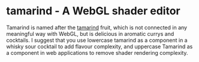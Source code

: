 # tamarind - A WebGL shader editor

Tamarind is named after the [tamarind](http://en.wikipedia.org/wiki/Tamarind) fruit, which is not connected in any meaningful way with WebGL, but is delicious in aromatic currys and cocktails. I suggest that you use lowercase tamarind as a component in a whisky sour cocktail to add flavour complexity, and uppercase Tamarind as a component in web applications to remove shader rendering complexity.
